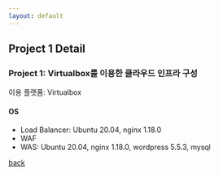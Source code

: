 ```yaml
---
layout: default
---
```


## Project 1 Detail

### Project 1: Virtualbox를 이용한 클라우드 인프라 구성
이용 플랫폼: Virtualbox

#### OS
- Load Balancer: Ubuntu 20.04, nginx 1.18.0
- WAF
- WAS: Ubuntu 20.04, nginx 1.18.0, wordpress 5.5.3, mysql

[back](./)
